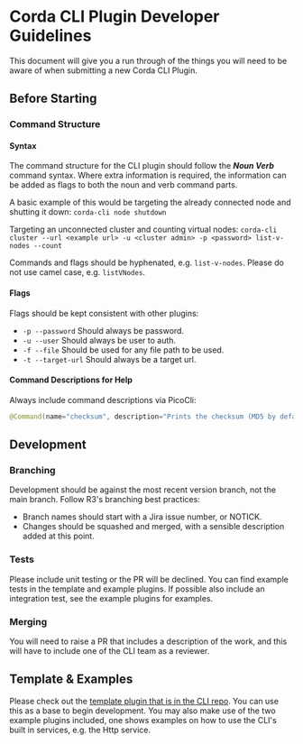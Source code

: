 # Corda CLI Plugin Developer Guidelines

This document will give you a run through of the things you will need to be aware of when submitting a new Corda CLI Plugin. 

## Before Starting

### Command Structure

#### Syntax
The command structure for the CLI plugin should follow the ***Noun Verb*** command syntax. Where extra information is required, the information can be added as flags to both the noun and verb command parts.

A basic example of this would be targeting the already connected node and shutting it down:
`corda-cli node shutdown`

Targeting an unconnected cluster and counting virtual nodes:
`corda-cli cluster --url <example url> -u <cluster admin> -p <password> list-v-nodes --count`

Commands and flags should be hyphenated, e.g. `list-v-nodes`. Please do not use camel case, e.g. `listVNodes`.

#### Flags

Flags should be kept consistent with other plugins:
- `-p --password` Should always be password.
- `-u --user` Should always be user to auth.
- `-f --file` Should be used for any file path to be used.
- `-t --target-url` Should always be a target url.

#### Command Descriptions for Help

Always include command descriptions via PicoCli:
```kotlin
@Command(name="checksum", description="Prints the checksum (MD5 by default) of a file to STDOUT.")
```

## Development

### Branching
Development should be against the most recent version branch, not the main branch. Follow R3's branching best practices:

- Branch names should start with a Jira issue number, or NOTICK.
- Changes should be squashed and merged, with a sensible description added at this point.

### Tests

Please include unit testing or the PR will be declined. You can find example tests in the template and example plugins.
If possible also include an integration test, see the example plugins for examples. 

### Merging

You will need to raise a PR that includes a description of the work, and this will have to include one of the CLI team as a reviewer. 

## Template & Examples

Please check out the [template plugin that is in the CLI repo](https://github.com/corda/corda-cli-plugin-host/tree/main/plugins). You can use this as a base to begin development. You may also make use of the two example plugins included, one shows examples on how to use the CLI's built in services, e.g. the Http service.
